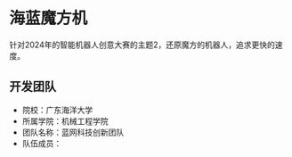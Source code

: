 # 海蓝魔方机
针对2024年的智能机器人创意大赛的主题2，还原魔方的机器人，追求更快的速度。

## 开发团队
 - 院校：广东海洋大学
 - 所属学院：机械工程学院
 - 团队名称：蓝网科技创新团队
 - 队伍成员：